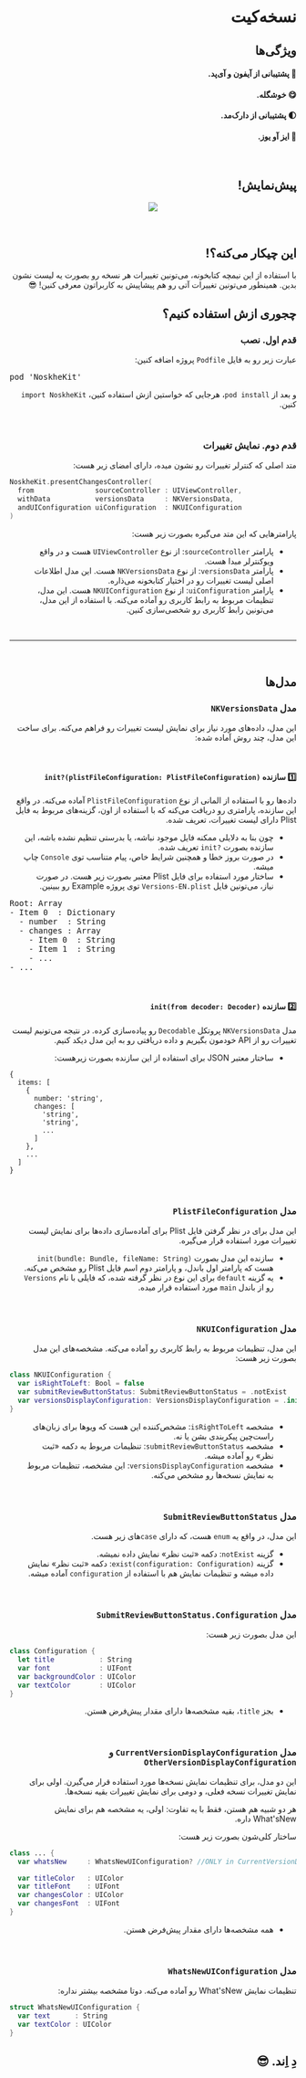 <div dir='rtl'>

# نسخه‌کیت

## ویژگی‌ها

#### 📱 پشتیبانی از آیفون و آی‌پد.
#### 😋 خوشگله.
#### 🌓 پشتیبانی از دارک‌مد.
#### 🥳 ایز آو یوز.

<br>

## پیش‌نمایش!

<p align='center'>
  <img src='./Other/screenshot2.png'>
</p>

<br>

## این چیکار می‌کنه؟!
با استفاده از این نیمچه کتابخونه، می‌تونین تغییرات هر نسخه رو بصورت یه لیست نشون بدین. همینطور می‌تونین تغییرات آتی رو هم پیشاپیش به کاربراتون معرفی کنین! 😎


## چجوری ازش استفاده کنیم؟

### قدم اول. نصب
عبارت زیر رو به فایل `Podfile` پروژه اضافه کنین:

<pre dir='ltr'>
pod 'NoskheKit'
</pre>

و بعد از `pod install`، هرجایی که خواستین ازش استفاده کنین، `import NoskheKit` کنین.

<br>

### قدم دوم. نمایش تغییرات
متد اصلی که کنترلر تغییرات  رو نشون میده، دارای امضای زیر هست:

<div dir='ltr'>

```swift
NoskheKit.presentChangesController(
  from               sourceController : UIViewController,
  withData           versionsData     : NKVersionsData,
  andUIConfiguration uiConfiguration  : NKUIConfiguration
)
```

</div>

پارامترهایی که این متد می‌گیره بصورت زیر هست:
- پارامتر `sourceController`: از نوع `UIViewController` هست و در واقع ویوکنترلر مبدا هست.
- پارامتر `versionsData`: از نوع `NKVersionsData` هست. این مدل اطلاعات اصلی لیست تغییرات رو در اختیار کتابخونه می‌ذاره.
- پارامتر `uiConfiguration`: از نوع `NKUIConfiguration` هست. این مدل، تنظیمات مربوط به رابط کاربری رو آماده می‌کنه. با استفاده از این مدل، می‌تونین رابط کاربری رو شخصی‌سازی کنین.

<br><hr><br>

## مدل‌ها

### مدل `NKVersionsData`
این مدل، داده‌های مورد نیاز برای نمایش لیست تغییرات رو فراهم می‌کنه. برای ساخت  این مدل، چند روش آماده شده:

<br>

#### 1️⃣ سازنده `init?(plistFileConfiguration: PlistFileConfiguration)`
داده‌ها رو با استفاده از المانی از نوع `PlistFileConfiguration` آماده می‌کنه. در واقع این سازنده، پارامتری رو دریافت می‌کنه که با استفاده از اون، گزینه‌های مربوط به فایل Plist دارای لیست تغییرات، تعریف شده. 

- چون بنا به دلایلی ممکنه فایل موجود نباشه، یا بدرستی تنظیم نشده باشه، این سازنده بصورت <code dir='ltr'>init?</code> تعریف شده.
- در صورت بروز خطا و همچنین شرایط خاص، پیام متناسب توی `Console` چاپ میشه.
- ساختار مورد استفاده برای فایل Plist  معتبر بصورت زیر هست. در صورت نیاز، می‌تونین فایل `Versions-EN.plist` توی پروژه Example رو ببینین.

<pre dir='ltr'>
Root: Array
- Item 0  : Dictionary
  - number  : String
  - changes : Array
    - Item 0  : String
    - Item 1  : String
    - ...
- ...
</pre>

<br>

#### 2️⃣ سازنده `init(from decoder: Decoder)`
مدل `NKVersionsData` پروتکل `Decodable` رو پیاده‌سازی کرده. در نتیجه می‌تونیم لیست تغییرات رو از API خودمون بگیریم و داده دریافتی رو به این مدل دیکد کنیم.

- ساختار معتبر JSON برای استفاده از این سازنده بصورت زیرهست:

<div dir='ltr'>

```
{
  items: [
    {
      number: 'string',
      changes: [
        'string',
        'string',
        ...
      ]
    },
    ...
  ]
}
```

</div>

<br>

### مدل `PlistFileConfiguration`
این مدل برای در نظر گرفتن فایل Plist برای آماده‌سازی داده‌ها برای نمایش لیست تغییرات مورد استفاده قرار می‌گیره.

- سازنده این مدل بصورت `init(bundle: Bundle, fileName: String)` هست که پارامتر اول باندل، و پارامتر دوم اسم فایل Plist رو مشخص می‌کنه.
- یه گزینه `default` برای این نوع در نظر گرفته شده، که فایلی با نام `Versions` رو از باندل `main` مورد استفاده قرار میده.

<br>

### مدل `NKUIConfiguration`
این مدل، تنظیمات مربوط به رابط کاربری رو آماده می‌کنه. مشخصه‌های این مدل بصورت زیر هست:

<div dir='ltr'>

```swift
class NKUIConfiguration {
  var isRightToLeft: Bool = false
  var submitReviewButtonStatus: SubmitReviewButtonStatus = .notExist
  var versionsDisplayConfiguration: VersionsDisplayConfiguration = .init()
}
```

</div>

- مشخصه `isRightToLeft`: مشخص‌کننده این هست که ویوها برای زبان‌های راست‌چین پیکربندی بشن یا نه.
- مشخصه `submitReviewButtonStatus`: تنظیمات مربوط به دکمه «ثبت نظر» رو آماده میشه.
- مشخصه `versionsDisplayConfiguration`: این مشخصه، تنظیمات مربوط به نمایش نسخه‌ها رو مشخص می‌کنه.

<br>

### مدل `SubmitReviewButtonStatus`
این مدل، در واقع یه `enum` هست، که دارای `case`های زیر هست.
- گزینه `notExist`: دکمه «ثبت نظر» نمایش داده نمیشه.
- گزینه `exist(configuration: Configuration)`: دکمه «ثبت نظر» نمایش داده میشه و تنظیمات نمایش هم با استفاده از `configuration` آماده میشه.

<br>

### مدل `SubmitReviewButtonStatus.Configuration`
این مدل بصورت زیر هست:

<div dir='ltr'>

```swift
class Configuration {
  let title           : String
  var font            : UIFont
  var backgroundColor : UIColor
  var textColor       : UIColor
}
```

</div>

- بجز `title`، بقیه مشخصه‌ها دارای مقدار پیش‌فرض هستن.

<br>

### مدل `CurrentVersionDisplayConfiguration` و `OtherVersionDisplayConfiguration`
این دو مدل، برای تنظیمات نمایش نسخه‌ها مورد استفاده قرار می‌گیرن. اولی برای نمایش تغییرات نسخه فعلی، و دومی برای نمایش تغییرات بقیه نسخه‌ها.

هر دو شبیه هم هستن، فقط با یه تفاوت: اولی، یه مشخصه هم برای نمایش What'sNew داره.

ساختار کلی‌شون بصورت زیر هست:

<div dir='ltr'>

```swift
class ... {
  var whatsNew     : WhatsNewUIConfiguration? //ONLY in CurrentVersionDisplayConfiguration

  var titleColor   : UIColor
  var titleFont    : UIFont
  var changesColor : UIColor
  var changesFont  : UIFont
}
```

</div>

- همه مشخصه‌ها دارای مقدار پیش‌فرض هستن.

<br>

### مدل `WhatsNewUIConfiguration` 
تنظیمات نمایش What'sNew  رو آماده می‌کنه. دوتا مشخصه بیشتر نداره:

<div dir='ltr'>

```swift
struct WhatsNewUIConfiguration {
  var text      : String
  var textColor : UIColor
}
```

</div>

## دِ اِند. 😎

</div>